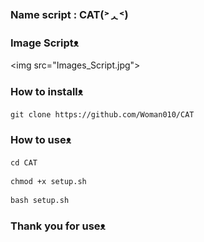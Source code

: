 ### Name script : CAT(˃ᆺ˂)
### Image Scriptᴥ︎︎︎
<img src="Images_Script.jpg">
### How to installᴥ︎︎︎
```
git clone https://github.com/Woman010/CAT
```
### How to useᴥ︎︎︎
```
cd CAT
```
```
chmod +x setup.sh
```
```
bash setup.sh
```
### Thank you for useᴥ︎︎︎
